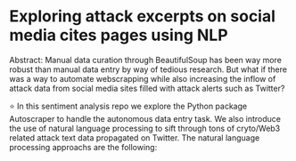 # Exploring attack  excerpts on social media cites pages using NLP

Abstract: Manual data curation through BeautifulSoup has been way more robust than manual data entry by way of tedious research. But what if there was a way to automate webscrapping while also increasing the inflow of attack data from social media sites filled with attack alerts such as Twitter?

:star: In this sentiment analysis repo we explore the Python package Autoscraper to handle the autonomous data entry task. We also introduce the use of natural language processing to sift through tons of cryto/Web3 related attack text data propagated on Twitter. The natural language processing approachs are the following: 
